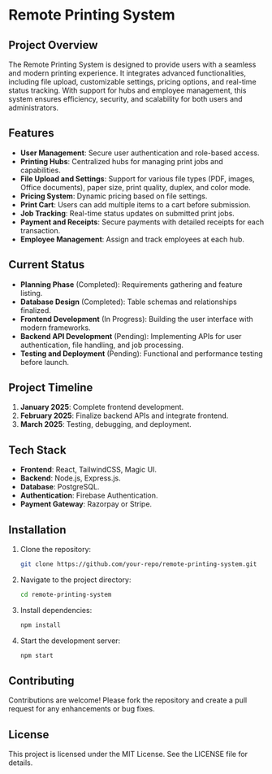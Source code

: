 # Remote Printing System

## Project Overview
The Remote Printing System is designed to provide users with a seamless and modern printing experience. It integrates advanced functionalities, including file upload, customizable settings, pricing options, and real-time status tracking. With support for hubs and employee management, this system ensures efficiency, security, and scalability for both users and administrators.

## Features
- **User Management**: Secure user authentication and role-based access.
- **Printing Hubs**: Centralized hubs for managing print jobs and capabilities.
- **File Upload and Settings**: Support for various file types (PDF, images, Office documents), paper size, print quality, duplex, and color mode.
- **Pricing System**: Dynamic pricing based on file settings.
- **Print Cart**: Users can add multiple items to a cart before submission.
- **Job Tracking**: Real-time status updates on submitted print jobs.
- **Payment and Receipts**: Secure payments with detailed receipts for each transaction.
- **Employee Management**: Assign and track employees at each hub.

## Current Status
- **Planning Phase** (Completed): Requirements gathering and feature listing.
- **Database Design** (Completed): Table schemas and relationships finalized.
- **Frontend Development** (In Progress): Building the user interface with modern frameworks.
- **Backend API Development** (Pending): Implementing APIs for user authentication, file handling, and job processing.
- **Testing and Deployment** (Pending): Functional and performance testing before launch.

## Project Timeline
1. **January 2025**: Complete frontend development.
2. **February 2025**: Finalize backend APIs and integrate frontend.
3. **March 2025**: Testing, debugging, and deployment.

## Tech Stack
- **Frontend**: React, TailwindCSS, Magic UI.
- **Backend**: Node.js, Express.js.
- **Database**: PostgreSQL.
- **Authentication**: Firebase Authentication.
- **Payment Gateway**: Razorpay or Stripe.

## Installation
1. Clone the repository:
   ```bash
   git clone https://github.com/your-repo/remote-printing-system.git
   ```
2. Navigate to the project directory:
   ```bash
   cd remote-printing-system
   ```
3. Install dependencies:
   ```bash
   npm install
   ```
4. Start the development server:
   ```bash
   npm start
   ```

## Contributing
Contributions are welcome! Please fork the repository and create a pull request for any enhancements or bug fixes.

## License
This project is licensed under the MIT License. See the LICENSE file for details.
